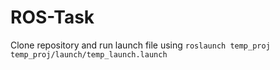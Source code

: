 # ROS-Task

Clone repository and run launch file using 
``` roslaunch temp_proj temp_proj/launch/temp_launch.launch ```

